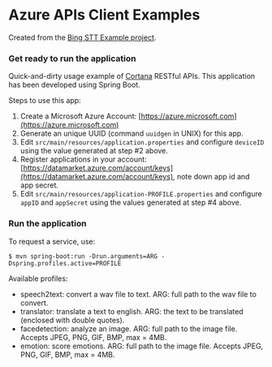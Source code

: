 # Azure APIs Client Examples

Created from the [Bing STT Example project](https://github.com/keedio/bing-speech-to-text-example).

### Get ready to run the application

Quick-and-dirty usage example of [Cortana](https://gallery.cortanaanalytics.com/) RESTful APIs.
This application has been developed using Spring Boot.

Steps to use this app:

1. Create a Microsoft Azure Account: [https://azure.microsoft.com](https://azure.microsoft.com)
2. Generate an unique UUID (command `uuidgen` in UNIX) for this app.
3. Edit `src/main/resources/application.properties` and configure `deviceID` using the value generated at step #2 above.
4. Register applications in your account: [https://datamarket.azure.com/account/keys](https://datamarket.azure.com/account/keys), note down app id and app secret.
5. Edit `src/main/resources/application-PROFILE.properties` and configure `appID` and `appSecret` using the values generated at step #4 above.

### Run the application

To request a service, use:

	$ mvn spring-boot:run -Drun.arguments=ARG -Dspring.profiles.active=PROFILE

Available profiles:

- speech2text: convert a wav file to text. ARG: full path to the wav file to convert.
- translator: translate a text to english. ARG: the text to be translated (enclosed with double quotes).
- facedetection: analyze an image. ARG: full path to the image file. Accepts JPEG, PNG, GIF, BMP, max = 4MB.
- emotion: score emotions. ARG: full path to the image file. Accepts JPEG, PNG, GIF, BMP, max = 4MB.
